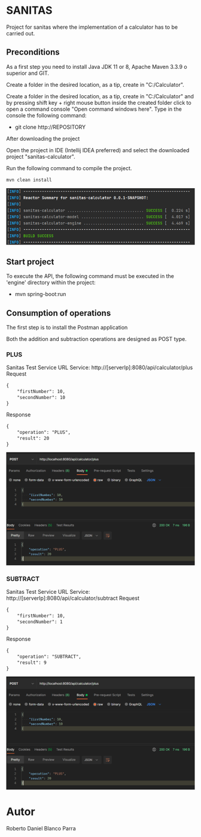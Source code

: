 # SANITAS

Project for sanitas where the implementation of a calculator has to be carried out.

## Preconditions

As a first step you need to install Java JDK 11 or 8, Apache Maven 3.3.9 o superior and GIT.

Create a folder in the desired location, as a tip, create in "C:/Calculator".

Create a folder in the desired location, as a tip, create in "C:/Calculator" and by pressing shift key + right mouse
button inside the created folder click to open a command console "Open command windows here".
Type in the console the following command:

* git clone http://REPOSITORY

After downloading the project

Open the project in IDE (Intellij IDEA preferred) and select the downloaded project "sanitas-calculator".

Run the following command to compile the project.

```bash
mvn clean install
```

![Build Success](images/build_success.png)

## Start project

To execute the API, the following command must be executed in the 'engine' directory within the project:

* mvn spring-boot:run

## Consumption of operations

The first step is to install the Postman application

Both the addition and subtraction operations are designed as POST type.

### PLUS

Sanitas Test Service URL Service: http://[serverIp]:8080/api/calculator/plus
Request

    {
        "firstNumber": 10,
        "secondNumber": 10
    }

Response

    {
        "operation": "PLUS",
        "result": 20
    }

![Plus](images/plus.png)

### SUBTRACT

Sanitas Test Service URL Service: http://[serverIp]:8080/api/calculator/subtract
Request

    {
        "firstNumber": 10,
        "secondNumber": 1
    }

Response

    {
        "operation": "SUBTRACT",
        "result": 9
    }

![Subtract](images/plus.png)

# Autor

Roberto Daniel Blanco Parra
